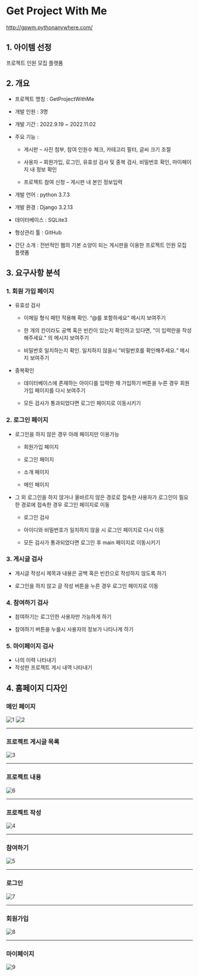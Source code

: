 # Get Project With Me

http://gpwm.pythonanywhere.com/



## 1. 아이템 선정 

프로젝트 인원 모집 플랫폼


## 2. 개요 

+ 프로젝트 명칭 : GetProjectWithMe

+ 개발 인원 : 3명 

+ 개발 기간 : 2022.9.19 ~ 2022.11.02 

+ 주요 기능 : 

  + 게시판 – 사진 첨부, 참여 인원수 체크, 카테고리 필터, 글씨 크기 조절

  + 사용자 – 회원가입, 로그인, 유효성 검사 및 중복 검사, 비밀번호 확인, 마이페이지 내 정보 확인

  + 프로젝트 참여 신청 – 게시판 내 본인 정보입력 

+ 개발 언어 : python 3.7.3 

+ 개발 환경 : Django 3.2.13

+ 데이터베이스 : SQLite3 

+ 형상관리 툴 : GitHub 

+ 간단 소개 : 전반적인 웹의 기본 소양이 되는 게시판을 이용한 프로젝트 인원 모집 플랫폼


## 3. 요구사항 분석 

### 1. 회원 가입 페이지 

+ 유효성 검사 

  + 이메일 형식 패턴 적용해 확인. “@를 포함하세요“ 메시지 보여주기

  + 한 개의 칸이라도 공백 혹은 빈칸이 있는지 확인하고 있다면, "이 입력란을 작성해주세요." 의 메시지 보여주기 

  + 비밀번호 일치하는지 확인. 일치하지 않을시 ”비밀번호를 확인해주세요.“ 메시지 보여주기
 
+ 중복확인 

  + 데이터베이스에 존재하는 아이디를 입력한 채 가입하기 버튼을 누른 경우 회원가입 페이지를 다시 보여주기

  + 모든 검사가 통과되었다면 로그인 페이지로 이동시키기 

### 2. 로그인 페이지 

+ 로그인을 하지 않은 경우 아래 페이지만 이용가능 

  + 회원가입 페이지 

  + 로그인 페이지 

  + 소개 페이지 

  + 메인 페이지 

+ 그 외 로그인을 하지 않거나 올바르지 않은 경로로 접속한 사용자가 로그인이 필요한 경로에 접속한 경우 로그인 페이지로 이동 

  + 로그인 검사 

  + 아이디와 비밀번호가 일치하지 않을 시 로그인 페이지로 다시 이동

  + 모든 검사가 통과되었다면 로그인 후 main 페이지로 이동시키기 


### 3. 게시글 검사 

+ 게시글 작성시 제목과 내용은 공백 혹은 빈칸으로 작성하지 않도록 하기 

+ 로그인을 하지 않고 글 작성 버튼을 누른 경우 로그인 페이지로 이동 

### 4. 참여하기 검사 

+ 참여하기는 로그인한 사용자만 가능하게 하기 

+ 참여하기 버튼을 누를시 사용자의 정보가 나타나게 하기

### 5. 마이페이지 검사

+ 나의 이력 나타내기
+ 작성한 프로젝트 게시 내역 나타내기


## 4. 홈페이지 디자인

### 메인 페이지
![1](https://user-images.githubusercontent.com/85046063/199395382-e0071ae5-9907-42f5-91e2-53a08dd56073.png)
![2](https://user-images.githubusercontent.com/85046063/199395417-3a9f88f9-80db-4983-9b84-a2b748468780.png)

----------------------- 

### 프로젝트 게시글 목록
![3](https://user-images.githubusercontent.com/85046063/199395435-3a2984f7-2ecf-43f7-9ace-1063d679066b.png)

----------------------- 

### 프로젝트 내용
![6](https://user-images.githubusercontent.com/85046063/199395460-98c73acb-5776-42cd-9e55-bc1331896d03.png)

----------------------- 

### 프로젝트 작성
![4](https://user-images.githubusercontent.com/85046063/199395458-f6ce5f18-5933-44ea-9369-a2c8e3dd7b26.png)

----------------------- 

### 참여하기
![5](https://user-images.githubusercontent.com/85046063/199395459-f92be6f1-50b4-457c-b480-9db36d911ad6.png)

----------------------- 

### 로그인
![7](https://user-images.githubusercontent.com/85046063/199395463-3aa1e8ac-efe7-4ecd-ac83-f27047afa58a.png)

----------------------- 

### 회원가입
![8](https://user-images.githubusercontent.com/85046063/199395466-04ae61b5-d61e-4f0c-8742-fe45bfe83a9e.png)

----------------------- 

### 마이페이지
![9](https://user-images.githubusercontent.com/85046063/199395468-448cf1e8-40e8-4ce1-a017-7589bfe99a62.png)

